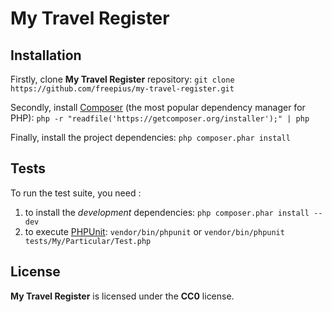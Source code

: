 My Travel Register
==================

Installation
------------

Firstly, clone **My Travel Register** repository:
``git clone https://github.com/freepius/my-travel-register.git``

Secondly, install [Composer] (the most popular dependency manager for PHP):
``php -r "readfile('https://getcomposer.org/installer');" | php``

Finally, install the project dependencies: ``php composer.phar install``

Tests
-----

To run the test suite, you need :

1. to install the *development* dependencies: ``php composer.phar install --dev``
1. to execute [PHPUnit]: ``vendor/bin/phpunit`` or ``vendor/bin/phpunit tests/My/Particular/Test.php``

License
-------

**My Travel Register** is licensed under the **CC0** license.


[Composer]: http://getcomposer.org
[PHPUnit]: https://phpunit.de
